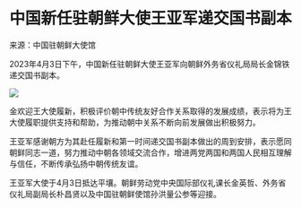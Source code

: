 # 中国新任驻朝鲜大使王亚军递交国书副本

来源：中国驻朝鲜大使馆

2023年4月3日下午，中国新任驻朝鲜大使王亚军向朝鲜外务省仪礼局局长金锦铁递交国书副本。

![](https://inews.gtimg.com/om_bt/OOrJku77Kp2gWgMYybHxD5hmvrgzZ6BWv1Uclhxll3kFYAA/1000)

金欢迎王大使履新，积极评价朝中传统友好合作关系取得的发展成绩，表示将为王大使履职提供支持和帮助，为推动朝中关系不断向前发展做出积极努力。

王亚军感谢朝方为其赴任履新和第一时间递交国书副本做出的周到安排，表示愿同朝鲜同志一道，努力推动中朝各领域交流合作，增进两党两国和两国人民相互理解与信任，不断传承弘扬中朝传统友谊。

王亚军大使于4月3日抵达平壤。朝鲜劳动党中央国际部仪礼课长金英哲、外务省仪礼局副局长朴昌贤以及中国驻朝鲜使馆孙洪量公参等迎接。

